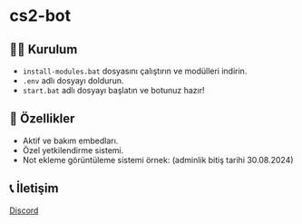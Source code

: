 # cs2-bot

## 🧑‍💻 Kurulum
- `install-modules.bat` dosyasını çalıştırın ve modülleri indirin.
- `.env` adlı dosyayı doldurun.
- `start.bat` adlı dosyayı başlatın ve botunuz hazır!

## 🤖 Özellikler
- Aktif ve bakım embedları.
- Özel yetkilendirme sistemi.
- Not ekleme görüntüleme sistemi örnek: (adminlik bitiş tarihi 30.08.2024)

## 📞 İletişim
[Discord](https://discord.com/users/693140554330144829)

